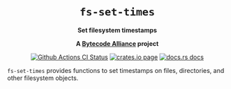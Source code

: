 <div align="center">
  <h1><code>fs-set-times</code></h1>

  <p>
    <strong>Set filesystem timestamps</strong>
  </p>

  <strong>A <a href="https://bytecodealliance.org/">Bytecode Alliance</a> project</strong>

  <p>
    <a href="https://github.com/bytecodealliance/fs-set-times/actions?query=workflow%3ACI"><img src="https://github.com/bytecodealliance/fs-set-times/workflows/CI/badge.svg" alt="Github Actions CI Status" /></a>
    <a href="https://crates.io/crates/fs-set-times"><img src="https://img.shields.io/crates/v/fs-set-times.svg" alt="crates.io page" /></a>
    <a href="https://docs.rs/fs-set-times"><img src="https://docs.rs/fs-set-times/badge.svg" alt="docs.rs docs" /></a>
  </p>
</div>

`fs-set-times` provides functions to set timestamps on files, directories,
and other filesystem objects.
